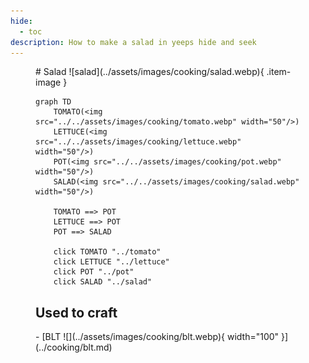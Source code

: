 ```yaml
---
hide:
  - toc
description: How to make a salad in yeeps hide and seek
---
```

<figure markdown="1">
# Salad
![salad](../assets/images/cooking/salad.webp){ .item-image }

```mermaid
graph TD
    TOMATO(<img src="../../assets/images/cooking/tomato.webp" width="50"/>)
    LETTUCE(<img src="../../assets/images/cooking/lettuce.webp" width="50"/>)
    POT(<img src="../../assets/images/cooking/pot.webp" width="50"/>)
    SALAD(<img src="../../assets/images/cooking/salad.webp" width="50"/>)

    TOMATO ==> POT
    LETTUCE ==> POT
    POT ==> SALAD 
    
    click TOMATO "../tomato"
    click LETTUCE "../lettuce"
    click POT "../pot"
    click SALAD "../salad"
```

## Used to craft

<div class="grid cards" markdown>
- [BLT ![](../assets/images/cooking/blt.webp){ width="100" }](../cooking/blt.md)
</div>

</figure>